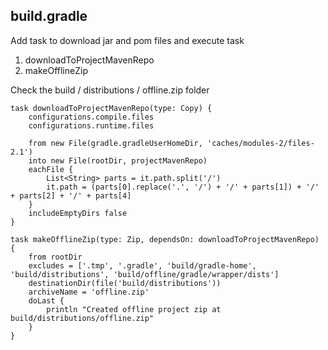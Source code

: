 ## build.gradle 
Add task to download jar and pom files and execute task

1. downloadToProjectMavenRepo
2. makeOfflineZip

Check the build / distributions / offline.zip folder

```
task downloadToProjectMavenRepo(type: Copy) {
    configurations.compile.files 
    configurations.runtime.files 

    from new File(gradle.gradleUserHomeDir, 'caches/modules-2/files-2.1') 
    into new File(rootDir, projectMavenRepo)
    eachFile {
        List<String> parts = it.path.split('/')
        it.path = (parts[0].replace('.', '/') + '/' + parts[1]) + '/' + parts[2] + '/' + parts[4]
    }
    includeEmptyDirs false
}

task makeOfflineZip(type: Zip, dependsOn: downloadToProjectMavenRepo) {
    from rootDir
    excludes = ['.tmp', '.gradle', 'build/gradle-home', 'build/distributions', 'build/offline/gradle/wrapper/dists']
    destinationDir(file('build/distributions'))
    archiveName = 'offline.zip'
    doLast {
        println "Created offline project zip at build/distributions/offline.zip"
    }
}
```